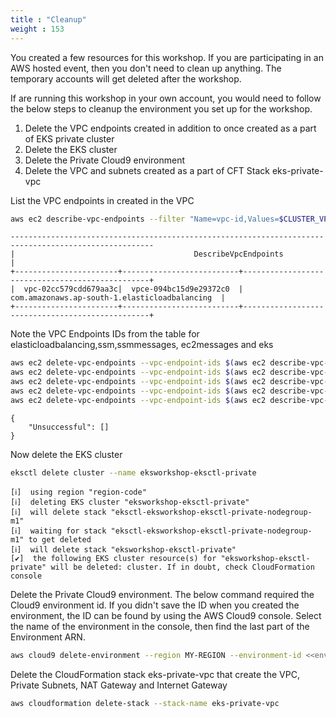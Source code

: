 ```yaml
---
title : "Cleanup"
weight : 153
---
```


You created a few resources for this workshop. If you are participating in an AWS hosted event, then you don't need to clean up anything. The temporary accounts will get deleted after the workshop.

If are running this workshop in your own account, you would need to follow the below steps to cleanup the environment you set up for the workshop.

1) Delete the VPC endpoints created in addition to once created as a part of EKS private cluster
2) Delete the EKS cluster
3) Delete the Private Cloud9 environment
4) Delete the VPC and subnets created as a part of CFT Stack eks-private-vpc

List the VPC endpoints in created in the VPC

```bash
aws ec2 describe-vpc-endpoints --filter "Name=vpc-id,Values=$CLUSTER_VPC" --query VpcEndpoints[].[VpcId,VpcEndpointId,ServiceName] --output table
```

```
------------------------------------------------------------------------------------------------------
|                                        DescribeVpcEndpoints                                        |
+-----------------------+--------------------------+-------------------------------------------------+
|  vpc-02cc579cdd679aa3c|  vpce-094bc15d9e29372c0  |  com.amazonaws.ap-south-1.elasticloadbalancing  |
+-----------------------+--------------------------+-------------------------------------------------+
```

Note the VPC Endpoints IDs from the table for elasticloadbalancing,ssm,ssmmessages, ec2messages and eks

```bash
aws ec2 delete-vpc-endpoints --vpc-endpoint-ids $(aws ec2 describe-vpc-endpoints --filter "Name=vpc-id,Values=$CLUSTER_VPC" "Name=service-name,Values=com.amazonaws.$AWS_REGION.elasticloadbalancing" --query VpcEndpoints[].[VpcEndpointId] --output text)
aws ec2 delete-vpc-endpoints --vpc-endpoint-ids $(aws ec2 describe-vpc-endpoints --filter "Name=vpc-id,Values=$CLUSTER_VPC" "Name=service-name,Values=com.amazonaws.$AWS_REGION.eks" --query VpcEndpoints[].[VpcEndpointId] --output text)
aws ec2 delete-vpc-endpoints --vpc-endpoint-ids $(aws ec2 describe-vpc-endpoints --filter "Name=vpc-id,Values=$CLUSTER_VPC" "Name=service-name,Values=com.amazonaws.$AWS_REGION.ssm" --query VpcEndpoints[].[VpcEndpointId] --output text)
aws ec2 delete-vpc-endpoints --vpc-endpoint-ids $(aws ec2 describe-vpc-endpoints --filter "Name=vpc-id,Values=$CLUSTER_VPC" "Name=service-name,Values=com.amazonaws.$AWS_REGION.ssmmessages" --query VpcEndpoints[].[VpcEndpointId] --output text)
aws ec2 delete-vpc-endpoints --vpc-endpoint-ids $(aws ec2 describe-vpc-endpoints --filter "Name=vpc-id,Values=$CLUSTER_VPC" "Name=service-name,Values=com.amazonaws.$AWS_REGION.ec2messages" --query VpcEndpoints[].[VpcEndpointId] --output text)
```

```
{
    "Unsuccessful": []
}
```

Now delete the EKS cluster

```bash
eksctl delete cluster --name eksworkshop-eksctl-private
```


```
[ℹ]  using region "region-code"
[ℹ]  deleting EKS cluster "eksworkshop-eksctl-private"
[ℹ]  will delete stack "eksctl-eksworkshop-eksctl-private-nodegroup-m1"
[ℹ]  waiting for stack "eksctl-eksworkshop-eksctl-private-nodegroup-m1" to get deleted
[ℹ]  will delete stack "eksworkshop-eksctl-private"
[✔]  the following EKS cluster resource(s) for "eksworkshop-eksctl-private" will be deleted: cluster. If in doubt, check CloudFormation console
```

Delete the Private Cloud9 environment. The below command required the Cloud9 environment id. If you didn't save the ID when you created the environment, the ID can be found by using the AWS Cloud9 console. Select the name of the environment in the console, then find the last part of the Environment ARN.

```bash
aws cloud9 delete-environment --region MY-REGION --environment-id <<environment_id>>
```

Delete the CloudFormation stack eks-private-vpc that create the VPC, Private Subnets, NAT Gateway and Internet Gateway

```bash
aws cloudformation delete-stack --stack-name eks-private-vpc
```

